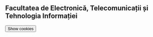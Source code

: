 ## Facultatea de Electronică, Telecomunicații și Tehnologia Informației

<body>
<script>
  document.cookie = "session=test GDPR"; 
  document.cookie = "favorite_task=collect Data"; 
  function alertCookie() { 
  alert(document.cookie); 
  } 
  </script> 
  <button onclick="alertCookie()">Show cookies</button> 
</body>

##

 
